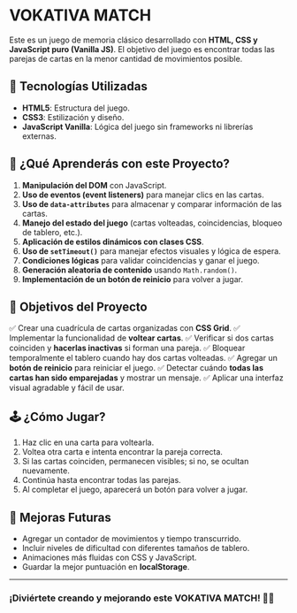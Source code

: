 # VOKATIVA MATCH

Este es un juego de memoria clásico desarrollado con **HTML, CSS y JavaScript puro (Vanilla JS)**. El objetivo del juego es encontrar todas las parejas de cartas en la menor cantidad de movimientos posible.

## 🚀 Tecnologías Utilizadas

- **HTML5**: Estructura del juego.
- **CSS3**: Estilización y diseño.
- **JavaScript Vanilla**: Lógica del juego sin frameworks ni librerías externas.

## 🎯 ¿Qué Aprenderás con este Proyecto?

1. **Manipulación del DOM** con JavaScript.
2. **Uso de eventos (event listeners)** para manejar clics en las cartas.
3. **Uso de `data-attributes`** para almacenar y comparar información de las cartas.
4. **Manejo del estado del juego** (cartas volteadas, coincidencias, bloqueo de tablero, etc.).
5. **Aplicación de estilos dinámicos con clases CSS**.
6. **Uso de `setTimeout()`** para manejar efectos visuales y lógica de espera.
7. **Condiciones lógicas** para validar coincidencias y ganar el juego.
8. **Generación aleatoria de contenido** usando `Math.random()`.
9. **Implementación de un botón de reinicio** para volver a jugar.

## 🎯 Objetivos del Proyecto

✅ Crear una cuadrícula de cartas organizadas con **CSS Grid**.
✅ Implementar la funcionalidad de **voltear cartas**.
✅ Verificar si dos cartas coinciden y **hacerlas inactivas** si forman una pareja.
✅ Bloquear temporalmente el tablero cuando hay dos cartas volteadas.
✅ Agregar un **botón de reinicio** para reiniciar el juego.
✅ Detectar cuándo **todas las cartas han sido emparejadas** y mostrar un mensaje.
✅ Aplicar una interfaz visual agradable y fácil de usar.

## 🕹️ ¿Cómo Jugar?

1. Haz clic en una carta para voltearla.
2. Voltea otra carta e intenta encontrar la pareja correcta.
3. Si las cartas coinciden, permanecen visibles; si no, se ocultan nuevamente.
4. Continúa hasta encontrar todas las parejas.
5. Al completar el juego, aparecerá un botón para volver a jugar.

## 📌 Mejoras Futuras

- Agregar un contador de movimientos y tiempo transcurrido.
- Incluir niveles de dificultad con diferentes tamaños de tablero.
- Animaciones más fluidas con CSS y JavaScript.
- Guardar la mejor puntuación en **localStorage**.

---

### ¡Diviértete creando y mejorando este VOKATIVA MATCH! 🎴🔥

